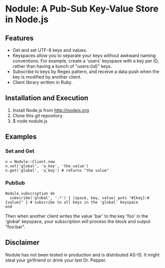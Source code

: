 # Nodule: A Pub-Sub Key-Value Store in Node.js

## Features
* Get and set UTF-8 keys and values.
* Keyspaces allow you to separate your keys without awkward naming conventions.
For example, create a 'users' keyspace with a key per ID, rather than having a bunch of "users:{id}" keys.
* Subscribe to keys by Regex pattern, and receive a data push when the key is modified by another client.
* Client library written in Ruby.

## Installation and Execution
1. Install Node.js from http://nodejs.org
2. Clone this git repository.
3. $ node nodule.js

## Examples
### Set and Get
    n = Nodule::Client.new
    n.set('global', 'a_key', 'the_value')
    n.get('global', 'a_key') # returns "the value"
    
### PubSub
    Nodule.subscription do
      subscribe('global', '.*') { |space, key, value| puts "#{key}:#{value}" } # subscribe to all keys in the 'global' keyspace
    end
    
Then when another client writes the value 'bar' to the key 'foo' in the 'global' keyspace, your subscription will process the block and output
"foo:bar".

## Disclaimer
Nodule has not been tested in production and is distributed AS-IS. It might steal your girlfriend or drink your last Dr. Pepper.
